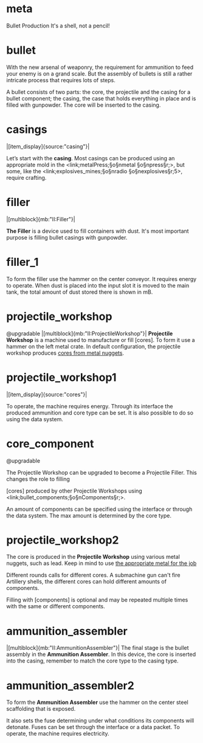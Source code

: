 # meta
Bullet Production
It's a shell, not a pencil!

# bullet
With the new arsenal of weaponry, the requirement for ammunition to feed your enemy is on a grand scale.
But the assembly of bullets is still a rather intricate process that requires lots of steps.

A bullet consists of two parts:  the core, the projectile and the casing for a bullet component; the casing, the case
that holds everything in place and is filled with gunpowder. The core will be inserted to the casing.


# casings
|[item_display]{source:"casing"}|

Let’s start with the **casing**. Most casings can be produced using an appropriate mold in the <link;metalPress;§o§nmetal §o§npress§r;>, but some, like the <link;explosives_mines;§o§nradio §o§nexplosives§r;5>, require crafting.<br>

# filler

|[multiblock]{mb:"II:Filler"}|

**The Filler** is a device used to fill containers with dust. It's most important purpose is filling bullet casings with gunpowder.

# filler_1
To form the filler use the hammer on the center conveyor. It requires energy to operate. When dust is placed into the input slot it is moved to the main tank, the total amount of dust stored there is shown in mB.

# projectile_workshop
@upgradable
|[multiblock]{mb:"II:ProjectileWorkshop"}|
**Projectile Workshop** is a machine used to manufacture or fill [cores]. To form it use a hammer on the left metal crate.
In default configuration, the projectile workshop produces [cores from metal nuggets](bullet_cores). 

# projectile_workshop1
|[item_display]{source:"cores"}|

To operate, the machine requires energy. Through its interface the produced ammunition and core type can be set. 
It is also possible to do so using the data system.

# core_component
@upgradable

The Projectile Workshop can be upgraded to become a Projectile Filler. This changes the role to filling 

[cores] produced by other Projectile Workshops using <link;bullet_components;§o§nComponents§r;>.

An amount of components can be specified using the interface or through the data system. The max amount is determined by the core type.

# projectile_workshop2
The core is produced in the **Projectile Workshop** using various metal nuggets, such as lead. Keep in mind to use [the appropriate metal for the job](bullet_cores)

Different rounds calls for different cores. A submachine gun can't fire Artillery shells, the different cores can hold different amounts of components.

Filling with [components] is optional and may be repeated multiple times with the same or different components.


# ammunition_assembler
|[multiblock]{mb:"II:AmmunitionAssembler"}|
The final stage is the bullet assembly in the **Ammunition Assembler**. 
In this device, the core is inserted into the casing, remember to match the core type to the casing type.

# ammunition_assembler2
To form the **Ammunition Assembler** use the hammer on the center steel scaffolding that is exposed.

It also sets the fuse determining under what conditions its components will detonate. Fuses can be set through the interface or a data packet. To operate, the machine requires electricity.
